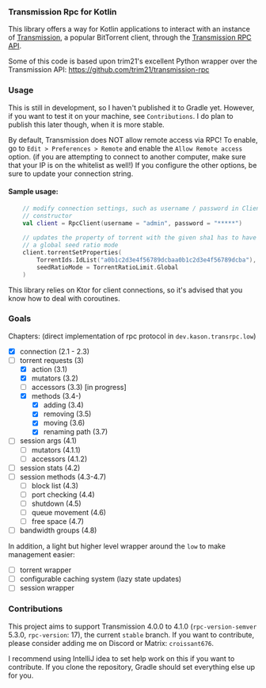 ### Transmission Rpc for Kotlin
This library offers a way for Kotlin applications to interact with an instance of
[Transmission](https://transmissionbt.com/), a popular BitTorrent client, through the [Transmission RPC
API](https://github.com/transmission/transmission/blob/main/docs/rpc-spec.md).

Some of this code is based upon trim21's excellent Python wrapper over the Transmission API:
https://github.com/trim21/transmission-rpc

### Usage
This is still in development, so I haven't published it to Gradle yet. However, if you want to test it
on your machine, see `Contributions`. I do plan to publish this later though, when it is more stable.

By default, Transmission does NOT allow remote access via RPC! To enable, go to `Edit > Preferences > Remote`
and enable the `Allow Remote access` option. (if you are attempting to connect to another computer, 
make sure that your IP is on the whitelist as well!)
If you configure the other options, be sure to update your connection string.

#### Sample usage:

```kt
    // modify connection settings, such as username / password in Client
    // constructor
    val client = RpcClient(username = "admin", password = "*****")
    
    // updates the property of torrent with the given sha1 has to have
    // a global seed ratio mode
    client.torrentSetProperties(
        TorrentIds.IdList("a0b1c2d3e4f56789dcbaa0b1c2d3e4f56789dcba"),
        seedRatioMode = TorrentRatioLimit.Global
    )
```

This library relies on Ktor for client connections, so it's advised that you know
how to deal with coroutines.

### Goals

Chapters: (direct implementation of rpc protocol in `dev.kason.transrpc.low`)

 - [x] connection (2.1 - 2.3)
 - [ ] torrent requests (3)
   - [x] action (3.1)
   - [x] mutators (3.2)
   - [ ] accessors (3.3) [in progress]
   - [x] methods (3.4-) 
     - [x] adding (3.4)
     - [x] removing (3.5)
     - [x] moving (3.6)
     - [x] renaming path (3.7)
 - [ ] session args (4.1)
   - [ ] mutators (4.1.1)
   - [ ] accessors (4.1.2)
 - [ ] session stats (4.2)
 - [ ] session methods (4.3-4.7)
   - [ ] block list (4.3)
   - [ ] port checking (4.4)
   - [ ] shutdown (4.5)
   - [ ] queue movement (4.6)
   - [ ] free space (4.7)
 - [ ] bandwidth groups (4.8)

In addition, a light but higher level wrapper around the `low` to 
make management easier:

 - [ ] torrent wrapper
 - [ ] configurable caching system (lazy state updates)
 - [ ] session wrapper

### Contributions

This project aims to support Transmission 4.0.0 to 4.1.0 (`rpc-version-semver` 5.3.0, `rpc-version`: 17),
the current `stable` branch. If you want to contribute, please consider adding me on Discord or Matrix: `croissant676`.

I recommend using IntelliJ idea to set help work on this if you want to contribute. If you clone the repository,
Gradle should set everything else up for you. 